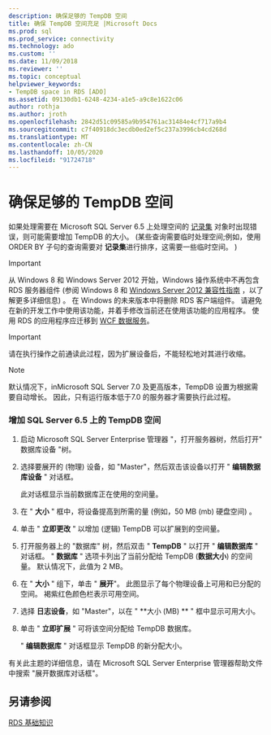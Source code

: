 ```yaml
---
description: 确保足够的 TempDB 空间
title: 确保 TempDB 空间充足 |Microsoft Docs
ms.prod: sql
ms.prod_service: connectivity
ms.technology: ado
ms.custom: ''
ms.date: 11/09/2018
ms.reviewer: ''
ms.topic: conceptual
helpviewer_keywords:
- TempDB space in RDS [ADO]
ms.assetid: 09130db1-6248-4234-a1e5-a9c8e1622c06
author: rothja
ms.author: jroth
ms.openlocfilehash: 2842d51c09585a9b954761ac31484e4cf717a9b4
ms.sourcegitcommit: c7f40918dc3ecdb0ed2ef5c237a3996cb4cd268d
ms.translationtype: MT
ms.contentlocale: zh-CN
ms.lasthandoff: 10/05/2020
ms.locfileid: "91724718"
---
```

# <a name="ensuring-sufficient-tempdb-space"></a>确保足够的 TempDB 空间
如果处理需要在 Microsoft SQL Server 6.5 上处理空间的 [记录集](../../reference/ado-api/recordset-object-ado.md) 对象时出现错误，则可能需要增加 TempDB 的大小。  (某些查询需要临时处理空间;例如，使用 ORDER BY 子句的查询需要对 **记录集**进行排序，这需要一些临时空间。 )   
  
> [!IMPORTANT]
>  从 Windows 8 和 Windows Server 2012 开始，Windows 操作系统中不再包含 RDS 服务器组件 (参阅 Windows 8 和 [Windows Server 2012 兼容性指南](https://www.microsoft.com/download/details.aspx?id=27416) ，以了解更多详细信息) 。 在 Windows 的未来版本中将删除 RDS 客户端组件。 请避免在新的开发工作中使用该功能，并着手修改当前还在使用该功能的应用程序。 使用 RDS 的应用程序应迁移到 [WCF 数据服务](/dotnet/framework/wcf/)。  
  
> [!IMPORTANT]
>  请在执行操作之前通读此过程，因为扩展设备后，不能轻松地对其进行收缩。  
  
> [!NOTE]
>  默认情况下，inMicrosoft SQL Server 7.0 及更高版本，TempDB 设置为根据需要自动增长。 因此，只有运行版本低于7.0 的服务器才需要执行此过程。  
  
### <a name="to-increase-the-tempdb-space-on-sql-server-65"></a>增加 SQL Server 6.5 上的 TempDB 空间  
  
1.  启动 Microsoft SQL Server Enterprise 管理器 "，打开服务器树，然后打开" 数据库设备 "树。  
  
2.  选择要展开的 (物理) 设备，如 "Master"，然后双击该设备以打开 " **编辑数据库设备** " 对话框。  
  
     此对话框显示当前数据库正在使用的空间量。  
  
3.  在 " **大小** " 框中，将设备提高到所需的量 (例如，50 MB (mb) 硬盘空间) 。  
  
4.  单击 " **立即更改** " 以增加 (逻辑) TempDB 可以扩展到的空间量。  
  
5.  打开服务器上的 "数据库" 树，然后双击 " **TempDB** " 以打开 " **编辑数据库** " 对话框。 " **数据库** " 选项卡列出了当前分配给 TempDB (**数据大小**) 的空间量。 默认情况下，此值为 2 MB。  
  
6.  在 " **大小** " 组下，单击 " **展开**"。 此图显示了每个物理设备上可用和已分配的空间。 褐紫红色颜色栏表示可用空间。  
  
7.  选择 **日志设备**，如 "Master"，以在 " **大小 (MB) ** " 框中显示可用大小。  
  
8.  单击 " **立即扩展** " 可将该空间分配给 TempDB 数据库。  
  
     " **编辑数据库** " 对话框显示 TempDB 的新分配大小。  
  
 有关此主题的详细信息，请在 Microsoft SQL Server Enterprise 管理器帮助文件中搜索 "展开数据库对话框"。  
  
## <a name="see-also"></a>另请参阅  
 [RDS 基础知识](./rds-fundamentals.md)
